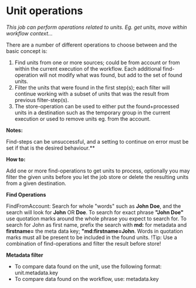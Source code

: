 # Unit operations #

*This job can perform operations related to units. Eg. get units, move within workflow context...*


There are a number of different operations to choose between and the basic concept is:  
1.  Find units from one or more sources; could be from account or from within the current execution of the workflow. Each additional find-operation will not modify what was found, but add to the set of found units.  
2. Filter the units that were found in the first step(s); each filter will continue working with a subset of units that was the result from previous filter-step(s).  
3. The store-operation can be used to either put the found+processed units in a destination such as the temporary group in the current execution or used to remove units eg. from the account.   



**Notes:**

Find-steps can be unsuccessful, and a setting to continue on error must be set if that is the desired behaviour.**

**How to:**

Add one or more find-operations to get units to process, optionally you may filter the given units before you let the job store or delete the resulting units from a given destination. 


**Find Operations**

FindFromAccount: Search for whole "words" such as **John Doe**, and the search will look for **John** OR **Doe**. To search for exact phrase **"John Doe"** use quotation marks around the whole phrase you expect to search for. To search for John as first name, prefix the search with **md:** for metadata and **firstname=** the meta data key; **"md:firstname=John**. Words in quotation marks must all be present to be included in the found units. !Tip: Use a combination of find-operations and filter the result before store!

**Metadata filter**

* To compare data found on the unit, use the following format: unit.metadata.key
* To compare data found on the workflow, use: metadata.key
